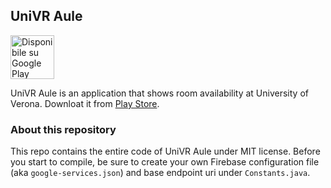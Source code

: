 ## UniVR Aule

<a href='https://play.google.com/store/apps/details?id=it.francescotonini.univraule&pcampaignid=MKT-Other-global-all-co-prtnr-py-PartBadge-Mar2515-1'><img alt='Disponibile su Google Play' src='https://play.google.com/intl/en_us/badges/images/generic/it_badge_web_generic.png' height='70px' /></a>

UniVR Aule is an application that shows room availability at University of Verona. Downloat it from [Play Store](https://play.google.com/store/apps/details?id=it.francescotonini.univrorari).

### About this repository
This repo contains the entire code of UniVR Aule under MIT license. Before you start to compile, be sure to create your own Firebase configuration file (aka `google-services.json`) and base endpoint uri under `Constants.java`.
